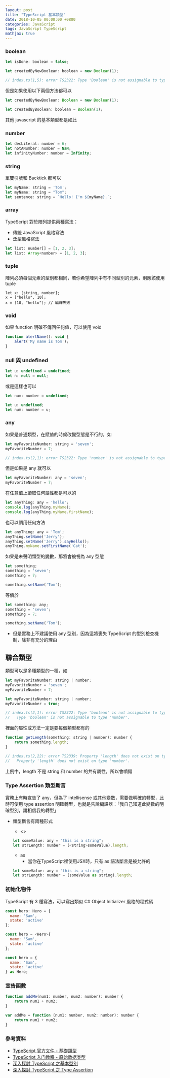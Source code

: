 ```yaml
---
layout: post
title: "TypeScript 基本類型"
date: 2018-10-05 00:00:00 +0800
categories: JavaScript
tags: JavaScript TypeScript
mathjax: true
---
```


### boolean

```js
let isDone: boolean = false;
```

```js
let createdByNewBoolean: boolean = new Boolean(1);

// index.ts(1,5): error TS2322: Type 'Boolean' is not assignable to type 'boolean'.
```

但是如果使用以下兩個方法都可以

```js
let createdByNewBoolean: Boolean = new Boolean(1);
```

```js
let createdByBoolean: boolean = Boolean(1);
```

其他 javascript 的基本類型都是如此

### number

```js
let decLiteral: number = 6;
let notANumber: number = NaN;
let infinityNumber: number = Infinity;
````

### string 

單雙引號和 Backtick 都可以

```js
let myName: string = 'Tom';
let myName: string = "Tom";
let sentence: string = `Hello! I'm ${myName}.`;
```

### array

TypeScript 對於陣列提供兩種寫法：
* 傳統 JavaScript 風格寫法
* 泛型風格寫法

```js
let list: number[] = [1, 2, 3];
let list: Array<number> = [1, 2, 3];
```

### tuple

陣列必須每個元素的型別都相同，若你希望陣列中有不同型別的元素，則應該使用 tuple

```
let x: [string, number];
x = ["hello", 10];
x = [10, "hello"]; // 編譯失敗
```

### void

如果 function 明確不傳回任何值，可以使用 void

```js
function alertName(): void {
    alert('My name is Tom');
}
```

### null 與 undefined

```js
let u: undefined = undefined;
let n: null = null;
```

或是這樣也可以

```js
let num: number = undefined;
```

```js
let u: undefined;
let num: number = u;
```

### any

如果是普通類型，在賦值的時候改變型態是不行的，如

```js
let myFavoriteNumber: string = 'seven';
myFavoriteNumber = 7;

// index.ts(2,1): error TS2322: Type 'number' is not assignable to type 'string'.
```

但是如果是 any 就可以

```js
let myFavoriteNumber: any = 'seven';
myFavoriteNumber = 7;
```

在任意值上讀取任何屬性都是可以的

```js
let anyThing: any = 'hello';
console.log(anyThing.myName);
console.log(anyThing.myName.firstName);
```

也可以調用任何方法

```js
let anyThing: any = 'Tom';
anyThing.setName('Jerry');
anyThing.setName('Jerry').sayHello();
anyThing.myName.setFirstName('Cat');
```

如果是未聲明類型的變數，那將會被視為 any 型態

```js
let something;
something = 'seven';
something = 7;

something.setName('Tom');
```

等價於

```js
let something: any;
something = 'seven';
something = 7;

something.setName('Tom');
```

* 但是實務上不建議使用 any 型別，因為這將喪失 TypeScript 的型別檢查機制，除非有充分的理由

## 聯合類型

類型可以是多種類型的一種，如

```js
let myFavoriteNumber: string | number;
myFavoriteNumber = 'seven';
myFavoriteNumber = 7;
```

```js
let myFavoriteNumber: string | number;
myFavoriteNumber = true;

// index.ts(2,1): error TS2322: Type 'boolean' is not assignable to type 'string | number'.
//   Type 'boolean' is not assignable to type 'number'.
```

裡面的屬性或方法一定是要每個類型都有的

```js
function getLength(something: string | number): number {
    return something.length;
}

// index.ts(2,22): error TS2339: Property 'length' does not exist on type 'string | number'.
//   Property 'length' does not exist on type 'number'.
```

上例中，length 不是 string 和 number 的共有屬性，所以會噴錯

### Type Assertion 類型斷言

實務上有時宣告了 any，但為了 intellisense 或其他變數，需要做明確的轉型，此時可使用 type assertion 明確轉型，也就是告訴編譯器：「我自己知道此變數的明確型別，請相信我的轉型」

* 類型斷言有兩種形式
    * <>

    ```js
    let someValue: any = "this is a string";
    let strLength: number = (<string>someValue).length;
    ```
    
    * as
        * 當你在TypeScript裡使用JSX時，只有 as 語法斷言是被允許的
        
    ```js
    let someValue: any = "this is a string";
    let strLength: number = (someValue as string).length;
    ```

### 初始化物件

TypeScript 有 3 種寫法，可以寫出類似 C# Object Initializer 風格的程式碼

```js
const hero: Hero = {
  name: 'Sam',
  state: 'active'
};
```

```js
const hero = <Hero>{
  name: 'Sam',
  state: 'active'
};
```

```js
const hero = {
  name: 'Sam',
  state: 'active'
} as Hero;
```

### 宣告函數

```js
function addMe(num1: number, num2: number): number {
    return num1 + num2;
}
```

```js
var addMe = function (num1: number, num2: number): number { 
    return num1 + num2;
}
```

### 參考資料

- [TypeScript 官方文件 - 基礎類型](https://www.tslang.cn/docs/handbook/basic-types.html)
- [TypeScript 入门教程 - 原始数据类型](https://ts.xcatliu.com/basics/primitive-data-types.html)
- [深入探討 TypeScript 之基本型別](https://oomusou.io/typescript/basic-type/)
- [深入探討 TypeScript 之 Type Assertion](https://oomusou.io/typescript/type-assertion/)


